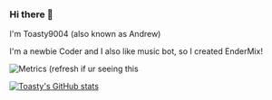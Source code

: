 ### Hi there 👋

I'm Toasty9004 (also known as Andrew)

I'm a newbie Coder and I also like music bot, so I created EnderMix!

![Metrics (refresh if ur seeing this](https://metrics.lecoq.io/Toasty9004Dev?template=classic&config.timezone=Asia%2FBangkok)

[![Toasty's GitHub stats](https://github-readme-stats.vercel.app/api?username=Toasty9004Dev)](https://github.com/Toasty9004Dev)
